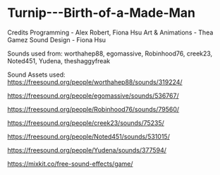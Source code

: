 # Turnip---Birth-of-a-Made-Man

Credits
Programming - Alex Robert, Fiona Hsu
Art & Animations - Thea Gamez
Sound Design - Fiona Hsu

Sounds used from: worthahep88, egomassive, Robinhood76, creek23, 
Noted451, Yudena, theshaggyfreak

Sound Assets used: 
https://freesound.org/people/worthahep88/sounds/319224/ 

https://freesound.org/people/egomassive/sounds/536767/ 

https://freesound.org/people/Robinhood76/sounds/79560/ 

https://freesound.org/people/creek23/sounds/75235/ 

https://freesound.org/people/Noted451/sounds/531015/ 

https://freesound.org/people/Yudena/sounds/377594/ 

https://mixkit.co/free-sound-effects/game/
